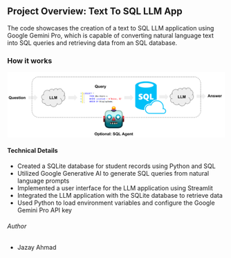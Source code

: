 ## Project Overview: Text To SQL LLM App
The code showcases the creation of a text to SQL LLM application using Google Gemini Pro, which is capable of converting natural language text into SQL queries and retrieving data from an SQL database.

### How it works
![Alt text](textToLlm.png)

#### Technical Details
- Created a SQLite database for student records using Python and SQL
- Utilized Google Generative AI to generate SQL queries from natural language prompts
- Implemented a user interface for the LLM application using Streamlit
- Integrated the LLM application with the SQLite database to retrieve data
- Used Python to load environment variables and configure the Google Gemini Pro API key

###### Author
- Jazay Ahmad